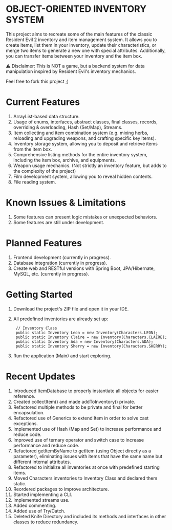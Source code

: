 # OBJECT-ORIENTED INVENTORY SYSTEM

This project aims to recreate some of the main features of the classic Resident Evil 2 inventory and item management system. It allows you to create items, list them in your inventory, update their characteristics, or merge two items to generate a new one with special attributes. Additionally, you can transfer items between your inventory and the item box.

⚠️ Disclaimer: This is NOT a game, but a backend system for data manipulation inspired by Resident Evil's inventory mechanics.

Feel free to fork this project ;)

# Current Features

1. ArrayList-based data structure. 
2. Usage of enums, interfaces, abstract classes, final classes, records, overriding & overloading, Hash (Set/Map), Streams.
3. Item collecting and item combination system (e.g. mixing herbs, reloading and upgrading weapons, and crafting specific key items). 
4. Inventory storage system, allowing you to deposit and retrieve items from the item box. 
5. Comprehensive listing methods for the entire inventory system, including the item box, archive, and equipments. 
6. Weapon usage mechanics. (Not strictly an inventory feature, but adds to the complexity of the project)
7. Film development system, allowing you to reveal hidden contents. 
8. File reading system.

# Known Issues & Limitations

1. Some features can present logic mistakes or unexpected behaviors.
2. Some features are still under development.

# Planned Features

1. Frontend development (currently in progress).
2. Database integration (currently in progress).
3.  Create web and RESTful versions with Spring Boot, JPA/Hibernate, MySQL, etc. (currently in progress).

# Getting Started

1. Download the project's ZIP file and open it in your IDE.
2. All predefined inventories are already set up:

        // Inventory Class
        public static Inventory Leon = new Inventory(Characters.LEON);
        public static Inventory Claire = new Inventory(Characters.CLAIRE);
        public static Inventory Ada = new Inventory(Characters.ADA);
        public static Inventory Sherry = new Inventory(Characters.SHERRY);

3. Run the application (Main) and start exploring.

# Recent Updates

1. Introduced ItemDatabase to properly instantiate all objects for easier reference.
2. Created collectItem() and made addToInventory() private.
3. Refactored multiple methods to be private and final for better encapsulation.
4. Refactored use of Generics to extend Item in order to solve cast exceptions.
5. Implemented use of Hash (Map and Set) to increase performance and reduce code.
6. Improved use of ternary operator and switch case to increase performance and reduce code.
7. Refactored getItemByName to getItem (using Object directly as a parameter), eliminating issues with items that have the same name but different internal attributes.
8. Refactored to initialize all inventories at once with predefined starting items.
9. Moved Characters inventories to Inventory Class and declared them static.
10. Reordered packages to improve architecture. 
11. Started implementing a CLI.
12. Implemented streams use.
13. Added commenting.
14. Added use of Try/Catch.
15. Deleted Knife Directory and included its methods and interfaces in other classes to reduce redundancy.